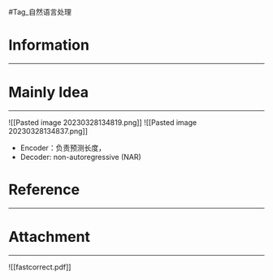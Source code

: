 #Tag_自然语言处理 
# Information
---


# Mainly Idea
---
![[Pasted image 20230328134819.png]]
![[Pasted image 20230328134837.png]]

-   Encoder：负责预测长度，
-   Decoder: non-autoregressive (NAR)
# Reference
---


# Attachment
---
![[fastcorrect.pdf]]